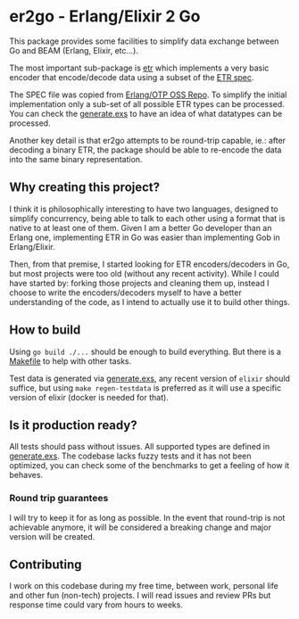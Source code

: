 # er2go - Erlang/Elixir 2 Go

This package provides some facilities to simplify data exchange between
Go and BEAM (Erlang, Elixir, etc...).

The most important sub-package is [etr](./etr/) which implements a very
basic encoder that encode/decode data using a subset of the [ETR spec](./etr/spec.md).

The SPEC file was copied from [Erlang/OTP OSS Repo](https://github.com/erlang/otp/blob/OTP-27.3.2/erts/doc/guides/erl_ext_dist.md#L1).
To simplify the initial implementation only a sub-set of all possible ETR types
can be processed. You can check the [generate.exs](./etr/testdata/generate.exs)
to have an idea of what datatypes can be processed.

Another key detail is that er2go attempts to be round-trip capable, ie.:
after decoding a binary ETR, the package should be able to re-encode the
data into the same binary representation.

## Why creating this project?

I think it is philosophically interesting to have two languages, designed to
simplify concurrency, being able to talk to each other using a format that is
native to at least one of them. Given I am a better Go developer than 
an Erlang one, implementing ETR in Go was easier than implementing Gob 
in Erlang/Elixir.

Then, from that premise, I started looking for ETR encoders/decoders in Go,
but most projects were too old (without any recent activity). While I could have
started by: forking those projects and cleaning them up, instead I choose to
write the encoders/decoders myself to have a better understanding of the code,
as I intend to actually use it to build other things.

## How to build

Using `go build ./...` should be enough to build everything. But there is a
[Makefile](./Makefile) to help with other tasks.

Test data is generated via [generate.exs](./etr/testdata/generate.exs), any
recent version of `elixir` should suffice, but using `make regen-testdata` is
preferred as it will use a specific version of elixir (docker is needed for that).

## Is it production ready?

All tests should pass without issues. All supported types are defined in [generate.exs](./etr/testdata/generate.exs).
The codebase lacks fuzzy tests and it has not been optimized, you can check some of
the benchmarks to get a feeling of how it behaves.

### Round trip guarantees

I will try to keep it for as long as possible. In the event that round-trip is not
achievable anymore, it will be considered a breaking change and major version
will be created.

## Contributing

I work on this codebase during my free time, between work, personal life and other
fun (non-tech) projects. I will read issues and review PRs but response time
could vary from hours to weeks.